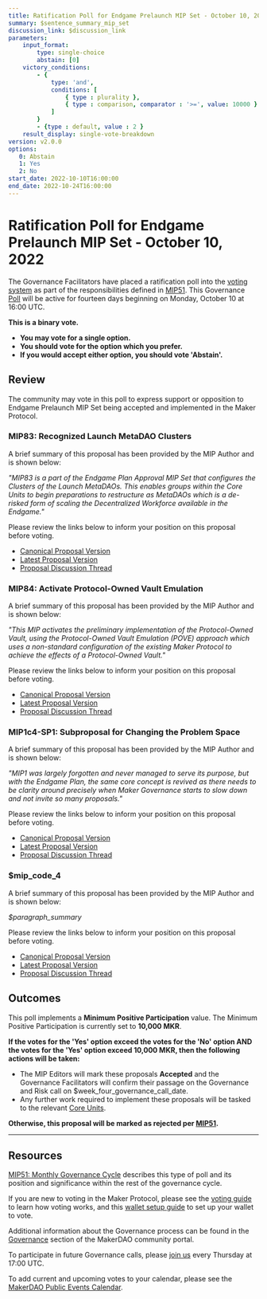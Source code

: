 ```yaml
---
title: Ratification Poll for Endgame Prelaunch MIP Set - October 10, 2022
summary: $sentence_summary_mip_set
discussion_link: $discussion_link
parameters:
    input_format:
        type: single-choice
        abstain: [0]
    victory_conditions:
        - {
            type: 'and',
            conditions: [
                { type : plurality },
                { type : comparison, comparator : '>=', value: 10000 }
            ]
        }
        - {type : default, value : 2 }
    result_display: single-vote-breakdown
version: v2.0.0
options:
   0: Abstain
   1: Yes
   2: No
start_date: 2022-10-10T16:00:00
end_date: 2022-10-24T16:00:00
---
```

# Ratification Poll for Endgame Prelaunch MIP Set - October 10, 2022

The Governance Facilitators have placed a ratification poll into the [voting system](https://vote.makerdao.com/polling) as part of the responsibilities defined in [MIP51](https://mips.makerdao.com/mips/details/MIP51). This Governance [Poll](https://community-development.makerdao.com/en/learn/governance/on-chain-gov) will be active for fourteen days beginning on Monday, October 10 at 16:00 UTC.

**This is a binary vote.**
- **You may vote for a single option.**
- **You should vote for the option which you prefer.**
- **If you would accept either option, you should vote 'Abstain'.**

## Review

The community may vote in this poll to express support or opposition to Endgame Prelaunch MIP Set being accepted and implemented in the Maker Protocol.

### MIP83: Recognized Launch MetaDAO Clusters

A brief summary of this proposal has been provided by the MIP Author and is shown below:

*"MIP83 is a part of the Endgame Plan Approval MIP Set that configures the Clusters of the Launch MetaDAOs. This enables groups within the Core Units to begin preparations to restructure as MetaDAOs which is a de-risked form of scaling the Decentralized Workforce available in the Endgame."*

Please review the links below to inform your position on this proposal before voting.
* [Canonical Proposal Version](https://github.com/makerdao/mips/blob/5008f747e47047f977279ba216fc10dd450985d0/MIP83/MIP83.md)
* [Latest Proposal Version](https://mips.makerdao.com/mips/details/MIP83)
* [Proposal Discussion Thread](https://forum.makerdao.com/t/mip83-recognized-launch-metadao-clusters/17709)

### MIP84: Activate Protocol-Owned Vault Emulation

A brief summary of this proposal has been provided by the MIP Author and is shown below:

*"This MIP activates the preliminary implementation of the Protocol-Owned Vault, using the Protocol-Owned Vault Emulation (POVE) approach which uses a non-standard configuration of the existing Maker Protocol to achieve the effects of a Protocol-Owned Vault."*

Please review the links below to inform your position on this proposal before voting.
* [Canonical Proposal Version](https://github.com/makerdao/mips/blob/c08c49aa14dfd2c626fb9348d039a3e3ee7e91bc/MIP84/MIP84.md)
* [Latest Proposal Version](https://mips.makerdao.com/mips/details/MIP84)
* [Proposal Discussion Thread](https://forum.makerdao.com/t/mip84-activate-protocol-owned-vault-emulation/17713)

### MIP1c4-SP1: Subproposal for Changing the Problem Space

A brief summary of this proposal has been provided by the MIP Author and is shown below:

*"MIP1 was largely forgotten and never managed to serve its purpose, but with the Endgame Plan, the same core concept is revived as there needs to be clarity around precisely when Maker Governance starts to slow down and not invite so many proposals."*

Please review the links below to inform your position on this proposal before voting.
* [Canonical Proposal Version](https://github.com/makerdao/mips/blob/a8e1cdb5ee512d196b4432715646d9a2d8b24d36/MIP1/MIP1c4-Subproposals/MIP1c4-SP1.md)
* [Latest Proposal Version](https://mips.makerdao.com/mips/details/MIP1c4SP1)
* [Proposal Discussion Thread](https://forum.makerdao.com/t/mip1c4-sp1-subproposal-for-changing-the-problem-space/17710)

### $mip_code_4

A brief summary of this proposal has been provided by the MIP Author and is shown below:

*$paragraph_summary*

Please review the links below to inform your position on this proposal before voting.
* [Canonical Proposal Version]($link_to_github_commit_version)
* [Latest Proposal Version]($link_to_portal_version)
* [Proposal Discussion Thread]($discussion_link)

## Outcomes

This poll implements a **Minimum Positive Participation** value. The Minimum Positive Participation is currently set to **10,000 MKR**.

**If the votes for the 'Yes' option exceed the votes for the 'No' option AND the votes for the 'Yes' option exceed 10,000 MKR, then the following actions will be taken:**
* The MIP Editors will mark these proposals **Accepted** and the Governance Facilitators will confirm their passage on the Governance and Risk call on $week_four_governance_call_date.
* Any further work required to implement these proposals will be tasked to the relevant [Core Units](https://mips.makerdao.com/mips/details/MIP38#mip38c2-core-unit-state).

**Otherwise, this proposal will be marked as rejected per [MIP51](https://mips.makerdao.com/mips/details/MIP51#mip51c2-ratification-poll).**

---

## Resources

[MIP51: Monthly Governance Cycle](https://mips.makerdao.com/mips/details/MIP51) describes this type of poll and its position and significance within the rest of the governance cycle.

If you are new to voting in the Maker Protocol, please see the [voting guide](https://community-development.makerdao.com/en/learn/governance/how-voting-works/) to learn how voting works, and this [wallet setup guide](https://community-development.makerdao.com/en/learn/governance/voting-setup/) to set up your wallet to vote.

Additional information about the Governance process can be found in the [Governance](https://community-development.makerdao.com/en/learn/governance) section of the MakerDAO community portal.

To participate in future Governance calls, please [join us](https://github.com/makerdao/community/tree/master/governance/governance-and-risk-meetings) every Thursday at 17:00 UTC.

To add current and upcoming votes to your calendar, please see the [MakerDAO Public Events Calendar](https://calendar.google.com/calendar/embed?src=makerdao.com_3efhm2ghipksegl009ktniomdk%40group.calendar.google.com&ctz=UTC&mode=week&showCalendars=0&showPrint=0).
